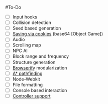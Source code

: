 #To-Do

- [ ] Input hooks
- [ ] Collision detection
- [ ] Seed based generation
- [ ] [Saving via cookies](https://developer.mozilla.org/en-US/docs/Web/Guide/API/DOM/Storage) (base64 [Object Game])
- [ ] Audio
- [ ] Scrolling map
- [ ] NPC AI
- [ ] Block range and frequency
- [ ] Structure generation
- [ ] [Browserify](http://browserify.org/) modularization
- [ ] [A* pathfinding](https://github.com/qiao/PathFinding.js)
- [ ] Node-Webkit
- [ ] File formatting
- [ ] Console based interaction
- [ ] [Controller support](http://www.html5rocks.com/en/tutorials/doodles/gamepad/)